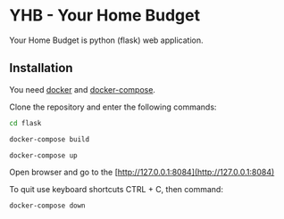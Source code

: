 # YHB - Your Home Budget

Your Home Budget is python (flask) web application.

## Installation

You need [docker](https://docs.docker.com/get-docker/) and [docker-compose](https://docs.docker.com/compose/install/).

Clone the repository and enter the following commands:
```bash
cd flask
```
```bash
docker-compose build
```
```bash
docker-compose up
```

Open browser and go to the [http://127.0.0.1:8084](http://127.0.0.1:8084)

To quit use keyboard shortcuts CTRL + C, then command:
```bash
docker-compose down
```